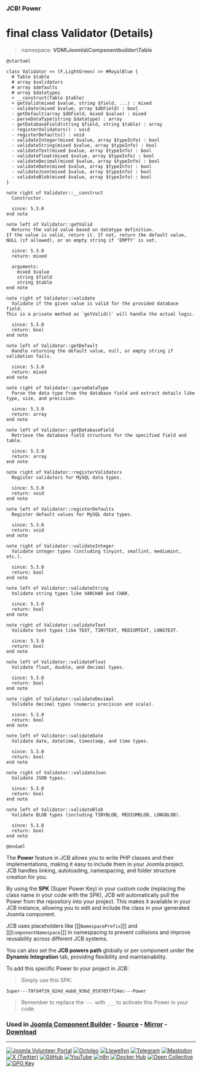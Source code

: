 ### JCB! Power
# final class Validator (Details)
> namespace: **VDM\Joomla\Componentbuilder\Table**

```uml
@startuml

class Validator << (F,LightGreen) >> #RoyalBlue {
  # Table $table
  # array $validators
  # array $defaults
  # array $datatypes
  + __construct(Table $table)
  + getValid(mixed $value, string $field, ...) : mixed
  - validate(mixed $value, array $dbField) : bool
  - getDefault(array $dbField, mixed $value) : mixed
  - parseDataType(string $datatype) : array
  - getDatabaseField(string $field, string $table) : array
  - registerValidators() : void
  - registerDefaults() : void
  - validateInteger(mixed $value, array $typeInfo) : bool
  - validateString(mixed $value, array $typeInfo) : bool
  - validateText(mixed $value, array $typeInfo) : bool
  - validateFloat(mixed $value, array $typeInfo) : bool
  - validateDecimal(mixed $value, array $typeInfo) : bool
  - validateDate(mixed $value, array $typeInfo) : bool
  - validateJson(mixed $value, array $typeInfo) : bool
  - validateBlob(mixed $value, array $typeInfo) : bool
}

note right of Validator::__construct
  Constructor.

  since: 5.3.0
end note

note left of Validator::getValid
  Returns the valid value based on datatype definition.
If the value is valid, return it. If not, return the default value,
NULL (if allowed), or an empty string if 'EMPTY' is set.

  since: 5.3.0
  return: mixed
  
  arguments:
    mixed $value
    string $field
    string $table
end note

note right of Validator::validate
  Validate if the given value is valid for the provided database field.
This is a private method as `getValid()` will handle the actual logic.

  since: 5.3.0
  return: bool
end note

note left of Validator::getDefault
  Handle returning the default value, null, or empty string if validation fails.

  since: 5.3.0
  return: mixed
end note

note right of Validator::parseDataType
  Parse the data type from the database field and extract details like type, size, and precision.

  since: 5.3.0
  return: array
end note

note left of Validator::getDatabaseField
  Retrieve the database field structure for the specified field and table.

  since: 5.3.0
  return: array
end note

note right of Validator::registerValidators
  Register validators for MySQL data types.

  since: 5.3.0
  return: void
end note

note left of Validator::registerDefaults
  Register default values for MySQL data types.

  since: 5.3.0
  return: void
end note

note right of Validator::validateInteger
  Validate integer types (including tinyint, smallint, mediumint, etc.).

  since: 5.3.0
  return: bool
end note

note left of Validator::validateString
  Validate string types like VARCHAR and CHAR.

  since: 5.3.0
  return: bool
end note

note right of Validator::validateText
  Validate text types like TEXT, TINYTEXT, MEDIUMTEXT, LONGTEXT.

  since: 5.3.0
  return: bool
end note

note left of Validator::validateFloat
  Validate float, double, and decimal types.

  since: 5.3.0
  return: bool
end note

note right of Validator::validateDecimal
  Validate decimal types (numeric precision and scale).

  since: 5.3.0
  return: bool
end note

note left of Validator::validateDate
  Validate date, datetime, timestamp, and time types.

  since: 5.3.0
  return: bool
end note

note right of Validator::validateJson
  Validate JSON types.

  since: 5.3.0
  return: bool
end note

note left of Validator::validateBlob
  Validate BLOB types (including TINYBLOB, MEDIUMBLOB, LONGBLOB).

  since: 5.3.0
  return: bool
end note

@enduml
```

The **Power** feature in JCB allows you to write PHP classes and their implementations,
making it easy to include them in your Joomla project. JCB handles linking, autoloading,
namespacing, and folder structure creation for you.

By using the **SPK** (Super Power Key) in your custom code (replacing the class name
in your code with the SPK), JCB will automatically pull the Power from the repository
into your project. This makes it available in your JCB instance, allowing you to edit
and include the class in your generated Joomla component.

JCB uses placeholders like [[[`NamespacePrefix`]]] and [[[`ComponentNamespace`]]] in
namespacing to prevent collisions and improve reusability across different JCB systems.

You can also set the **JCB powers path** globally or per component under the
**Dynamic Integration** tab, providing flexibility and maintainability.

To add this specific Power to your project in JCB:

> Simply use this SPK:
```
Super---79fd4f39_824d_4ab6_936d_959705ff24ec---Power
```
> Remember to replace the `---` with `___` to activate this Power in your code.

### Used in [Joomla Component Builder](https://www.joomlacomponentbuilder.com) - [Source](https://git.vdm.dev/joomla/Component-Builder) - [Mirror](https://github.com/vdm-io/Joomla-Component-Builder) - [Download](https://git.vdm.dev/joomla/pkg-component-builder/releases)

---
[![Joomla Volunteer Portal](https://img.shields.io/badge/-Joomla-gold?logo=joomla)](https://volunteers.joomla.org/joomlers/1396-llewellyn-van-der-merwe "Join Llewellyn on the Joomla Volunteer Portal: Shaping the Future Together!") [![Octoleo](https://img.shields.io/badge/-Octoleo-black?logo=linux)](https://git.vdm.dev/octoleo "--quiet") [![Llewellyn](https://img.shields.io/badge/-Llewellyn-ffffff?logo=gitea)](https://git.vdm.dev/Llewellyn "Collaborate and Innovate with Llewellyn on Git: Building a Better Code Future!") [![Telegram](https://img.shields.io/badge/-Telegram-blue?logo=telegram)](https://t.me/Joomla_component_builder "Join Llewellyn and the Community on Telegram: Building Joomla Components Together!") [![Mastodon](https://img.shields.io/badge/-Mastodon-9e9eec?logo=mastodon)](https://joomla.social/@llewellyn "Connect and Engage with Llewellyn on Joomla Social: Empowering Communities, One Post at a Time!") [![X (Twitter)](https://img.shields.io/badge/-X-black?logo=x)](https://x.com/llewellynvdm "Join the Conversation with Llewellyn on X: Where Ideas Take Flight!") [![GitHub](https://img.shields.io/badge/-GitHub-181717?logo=github)](https://github.com/Llewellynvdm "Build, Innovate, and Thrive with Llewellyn on GitHub: Turning Ideas into Impact!") [![YouTube](https://img.shields.io/badge/-YouTube-ff0000?logo=youtube)](https://www.youtube.com/@OctoYou "Explore, Learn, and Create with Llewellyn on YouTube: Your Gateway to Inspiration!") [![n8n](https://img.shields.io/badge/-n8n-black?logo=n8n)](https://n8n.io/creators/octoleo "Effortless Automation and Impactful Workflows with Llewellyn on n8n!") [![Docker Hub](https://img.shields.io/badge/-Docker-grey?logo=docker)](https://hub.docker.com/u/llewellyn "Llewellyn on Docker: Containerize Your Creativity!") [![Open Collective](https://img.shields.io/badge/-Donate-green?logo=opencollective)](https://opencollective.com/joomla-component-builder "Donate towards JCB: Help Llewellyn financially so he can continue developing this great tool!") [![GPG Key](https://img.shields.io/badge/-GPG-blue?logo=gnupg)](https://git.vdm.dev/Llewellyn/gpg "Unlock Trust and Security with Llewellyn's GPG Key: Your Gateway to Verified Connections!")